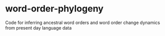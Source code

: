 word-order-phylogeny
====================

Code for inferring ancestral word orders and word order change dynamics from present day language data
